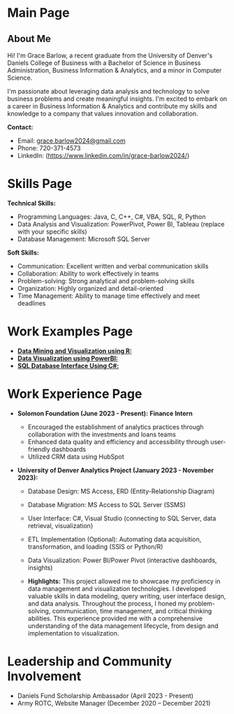 # Main Page

## About Me

Hi! I'm Grace Barlow, a recent graduate from the University of Denver's Daniels College of Business with a Bachelor of Science in Business Administration, Business Information & Analytics, and a minor in Computer Science. 

I'm passionate about leveraging data analysis and technology to solve business problems and create meaningful insights. I'm excited to embark on a career in Business Information & Analytics and contribute my skills and knowledge to a company that values innovation and collaboration.

**Contact:**

* Email: grace.barlow2024@gmail.com
* Phone: 720-371-4573
* LinkedIn: (https://www.linkedin.com/in/grace-barlow2024/)


# Skills Page

**Technical Skills:**

* Programming Languages: Java, C, C++, C#, VBA, SQL, R, Python
* Data Analysis and Visualization: PowerPivot, Power BI, Tableau (replace with your specific skills)
* Database Management: Microsoft SQL Server

**Soft Skills:**

* Communication: Excellent written and verbal communication skills
* Collaboration: Ability to work effectively in teams
* Problem-solving: Strong analytical and problem-solving skills
* Organization: Highly organized and detail-oriented
* Time Management: Ability to manage time effectively and meet deadlines

# Work Examples Page

* **[Data Mining and Visualization using R:](https://rpubs.com/GraceBarlow/1157487)** 
* **[Data Visualization using PowerBI:](https://acrobat.adobe.com/link/review?uri=urn:aaid:scds:US:bdc1063d-15a8-3dab-bdb5-784712680a8c)** 
* **[SQL Database Interface Using C#:](https://github.com/GraceBarlow/DatabaseInterface)**

# Work Experience Page

* **Solomon Foundation (June 2023 - Present):**
**Finance Intern**
  * Encouraged the establishment of analytics practices through collaboration with the investments and loans teams
  * Enhanced data quality and efficiency and accessibility through user-friendly dashboards
  * Utilized CRM data using HubSpot
  

* **University of Denver Analytics Project (January 2023 - November 2023):**
  
  * Database Design: MS Access, ERD (Entity-Relationship Diagram)
  * Database Migration: MS Access to SQL Server (SSMS)
  * User Interface: C#, Visual Studio (connecting to SQL Server, data retrieval, visualization)
  * ETL Implementation (Optional): Automating data acquisition, transformation, and loading (SSIS or Python/R)
  * Data Visualization: Power BI/Power Pivot (interactive dashboards, insights)
 
  * **Highlights:** This project allowed me to showcase my proficiency in data management and visualization technologies. I developed valuable skills in data modeling, query writing, user interface design, and data analysis. Throughout the process, I honed my problem-solving, communication, time management, and critical thinking abilities. This experience provided me with a comprehensive understanding of the data management lifecycle, from design and implementation to visualization.

# Leadership and Community Involvement
- Daniels Fund Scholarship Ambassador (April 2023 - Present)
- Army ROTC, Website Manager (December 2020 – December 2021)
